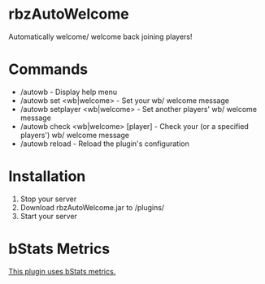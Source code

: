 # rbzAutoWelcome

Automatically welcome/ welcome back joining players!

# Commands
* /autowb - Display help menu
* /autowb set <wb|welcome> <message> - Set your wb/ welcome message
* /autowb setplayer <wb|welcome> <player> <message> - Set another players' wb/ welcome message
* /autowb check <wb|welcome> [player] - Check your (or a specified players') wb/ welcome message
* /autowb reload - Reload the plugin's configuration

# Installation
1. Stop your server
2. Download rbzAutoWelcome.jar to /plugins/
3. Start your server

# bStats Metrics
[This plugin uses bStats metrics.](https://bstats.org/plugin/bukkit/rbzAutoWelcome/9814)